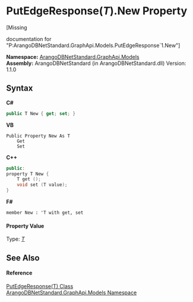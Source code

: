 # PutEdgeResponse(*T*).New Property 
 

\[Missing <summary> documentation for "P:ArangoDBNetStandard.GraphApi.Models.PutEdgeResponse`1.New"\]

**Namespace:**&nbsp;<a href="6fb2338d-d8f7-f9c1-2056-1702fe9bf954">ArangoDBNetStandard.GraphApi.Models</a><br />**Assembly:**&nbsp;ArangoDBNetStandard (in ArangoDBNetStandard.dll) Version: 1.1.0

## Syntax

**C#**<br />
``` C#
public T New { get; set; }
```

**VB**<br />
``` VB
Public Property New As T
	Get
	Set
```

**C++**<br />
``` C++
public:
property T New {
	T get ();
	void set (T value);
}
```

**F#**<br />
``` F#
member New : 'T with get, set

```


#### Property Value
Type: <a href="d889f809-5bfd-dabd-eaeb-f7fa668275d2">*T*</a>

## See Also


#### Reference
<a href="d889f809-5bfd-dabd-eaeb-f7fa668275d2">PutEdgeResponse(T) Class</a><br /><a href="6fb2338d-d8f7-f9c1-2056-1702fe9bf954">ArangoDBNetStandard.GraphApi.Models Namespace</a><br />